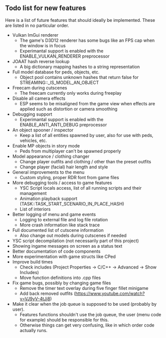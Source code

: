 ## Todo list for new features

Here is a list of future features that should ideally be implemented. These are listed in no particular order.

* Vulkan ImGui renderer
	* The game's D3D12 renderer has some bugs like an FPS cap when the window is in focus
	* Experimantal support is enabled with the ENABLE_VULKAN_RENDERER preprocessor
* JOAAT hash reverse lookup
	* A big dictionary mapping hashes to a string representation
* Full model database for peds, objects, etc.
	* Object pool contains unknown hashes that return false for STREAMING::\_IS\_MODEL\_AN\_OBJECT
* Freecam during cutscenes
	* The freecam currently only works during freeplay
* Disable all camera effects
	* ESP seems to be misaligned from the game view when effects are applied such as distortion or camera smoothing
* Debugging support
	* Experimantal support is enabled with the ENABLE_ANTI_ANTI_DEBUG preprocessor
* An object spooner / inspector
	* Keep a list of all entities spawned by user, also for use with peds, vehicles, etc.
* Enable MP objects in story mode
	* Peds from multiplayer can't be spawned properly
* Model appearance / clothing changer
	* Change player outfits and clothing / other than the preset outfits
	* Change player (facial) hair length and style
* General improvements to the menu
	* Custom styling, proper RDR font from game files
* More debugging tools / access to game features
	* YSC Script locals access, list of all running scripts and their management
	* Animation playback support (TASK::TASK_START_SCENARIO_IN_PLACE_HASH)
	* List of interiors
* Better logging of menu and game events
	* Logging to external file and log file rotation
	* More crash information like stack trace
* Full documented list of cutscene information
	* Also change out models during cutscenes if needed
* YSC script decompilation (not necessarily part of this project)
* Showing ingame messages on screen as a status text
* Better documentation of code components
* More experimentation with game structs like CPed
* Improve build times
	* Check includes (Project Properties -> C/C++ -> Advanced -> Show Includes)
	* Move function definitions into .cpp files
* Fix game bugs, possibly by changing game files
	* Remove the timer text overlay during five finger fillet minigame
	* Add back removed outfits (https://www.youtube.com/watch?v=VJ9yV-4tJj8)
* Make it clear when the job queue is supposed to be used (probably by user).
	* Features functions shouldn't use the job queue, the user (menu code for example) should be responsible for this.
	* Otherwise things can get very confusing, like in which order code actually runs.
